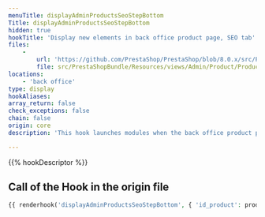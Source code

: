 ```yaml
---
menuTitle: displayAdminProductsSeoStepBottom
Title: displayAdminProductsSeoStepBottom
hidden: true
hookTitle: 'Display new elements in back office product page, SEO tab'
files:
    -
        url: 'https://github.com/PrestaShop/PrestaShop/blob/8.0.x/src/PrestaShopBundle/Resources/views/Admin/Product/ProductPage/Forms/form_seo.html.twig'
        file: src/PrestaShopBundle/Resources/views/Admin/Product/ProductPage/Forms/form_seo.html.twig
locations:
    - 'back office'
type: display
hookAliases: 
array_return: false
check_exceptions: false
chain: false
origin: core
description: 'This hook launches modules when the back office product page is displayed'

---
```


{{% hookDescriptor %}}

## Call of the Hook in the origin file

```php
{{ renderhook('displayAdminProductsSeoStepBottom', { 'id_product': productId }) }}
```
